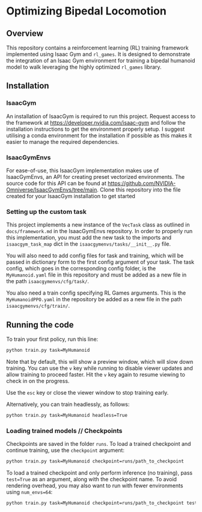 # Optimizing Bipedal Locomotion
## Overview

This repository contains a reinforcement learning (RL) training framework implemented using Isaac Gym and `rl_games`. It is designed to demonstrate the integration of an Isaac Gym environment for training a bipedal humanoid model to walk leveraging the highly optimized `rl_games` library.

## Installation
### IsaacGym

An installation of IsaacGym is required to run this project. Request access to the framework at https://developer.nvidia.com/isaac-gym and follow the installation instructions to get the environment properly setup. I suggest utilising a conda environment for the installation if possible as this makes it easier to manage the required dependencies.

### IsaacGymEnvs

For ease-of-use, this IsaacGym implementation makes use of IsaacGymEnvs, an API for creating preset vectorized environments. The source code for this API can be found at https://github.com/NVIDIA-Omniverse/IsaacGymEnvs/tree/main. Clone this repository into the file created for your IsaacGym installation to get started

### Setting up the custom task

This project implements a new instance of the `VecTask` class as outlined in `docs/framework.md` in the IsaacGymEnvs repository. In order to properly run this implementation, you must add the new task to the imports and `isaacgym_task_map` dict in the `isaacgymenvs/tasks/__init__.py` file.

You will also need to add config files for task and training, which will be passed in dictionary form to the first config argument of your task. The task config, which goes in the corresponding config folder, is the `MyHumanoid.yaml` file in this repository and must be added as a new file in the path `isaacgymenvs/cfg/task/`. 

You also need a train config specifying RL Games arguments. This is the `MyHumanoidPPO.yaml` in the repository be added as a new file in the path `isaacgymenvs/cfg/train/`.

## Running the code

To train your first policy, run this line:

```bash
python train.py task=MyHumanoid
```

Note that by default, this will show a preview window, which will slow down training. You 
can use the `v` key while running to disable viewer updates and allow training to proceed 
faster. Hit the `v` key again to resume viewing to check in on the progress.

Use the `esc` key or close the viewer window to stop training early.

Alternatively, you can train headlessly, as follows:

```bash
python train.py task=MyHumanoid headless=True
```

### Loading trained models // Checkpoints

Checkpoints are saved in the folder `runs`. To load a trained checkpoint and continue training, use the `checkpoint` argument:

```bash
python train.py task=MyHumanoid checkpoint=runs/path_to_checkpoint
```

To load a trained checkpoint and only perform inference (no training), pass `test=True` 
as an argument, along with the checkpoint name. To avoid rendering overhead, you may 
also want to run with fewer environments using `num_envs=64`:

```bash
python train.py task=MyHumanoid checkpoint=runs/path_to_checkpoint test=True num_envs=64
```
